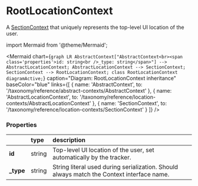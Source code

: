# RootLocationContext

A [SectionContext](/taxonomy/reference/location-contexts/SectionContext.md) that uniquely represents the top-level UI location of the user.
 
import Mermaid from '@theme/Mermaid';

<Mermaid chart={`
	graph LR
		AbstractContext["AbstractContext<br><span class='properties'>id: string<br />_type: string</span>"] --> AbstractLocationContext;
		AbstractLocationContext --> SectionContext;
        SectionContext --> RootLocationContext;
    class RootLocationContext diagramActive;
`} 
  caption="Diagram: RootLocationContext inheritance" 
  baseColor="blue" 
  links={[
    { name: 'AbstractContext', to: '/taxonomy/reference/abstract-contexts/AbstractContext' },
    { name: 'AbstractLocationContext', to: '/taxonomy/reference/location-contexts/AbstractLocationContext' },
    { name: 'SectionContext', to: '/taxonomy/reference/location-contexts/SectionContext' }
  ]}
/>

### Properties
|           | type        | description
| :--       | :--         | :--           
| **id**    | string      | Top-level UI location of the user, set automatically by the tracker.
| **_type** | string      | String literal used during serialization. Should always match the Context interface name.